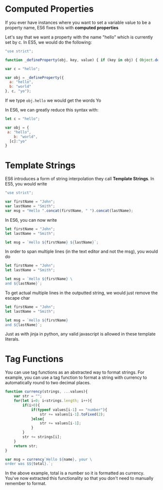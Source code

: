 # Computed Properties

If you ever have instances where you want to set a variable value to be a property name, ES6 fixes this with **computed properties**

Let's say that we want a property with the name "hello" which is currently set by c. In ES5, we would do the following:

```js
"use strict";

function _defineProperty(obj, key, value) { if (key in obj) { Object.defineProperty(obj, key, { value: value, enumerable: true, configurable: true, writable: true }); } else { obj[key] = value; } return obj; }

var c = "hello";

var obj = _defineProperty({
  a: "hello",
  b: "world"
}, c, "yo");
```

If we type `obj.hello` we would get the words Yo

In ES6, we can greatly reduce this syntax with:

```js
let c = "hello";

var obj = {
 a: "hello",
	b: "world",
  [c]:"yo"
}
```
# Template Strings

ES6 introduces a form of string interpolation they call **Template Strings**. In ES5, you would write 

```js
"use strict";

var firstName = "John";
var lastName = "Smith";
var msg = "Hello ".concat(firstName, " ").concat(lastName);
```

In ES6, you can now write

```js
let firstName = "John";
let lastName = "Smith";

let msg = `Hello ${firstName} ${lastName}`;
```

In order to span multiple lines (in the text editor and not the msg), you would do

```js
let firstName = "John";
let lastName = "Smith";

let msg = `Hello ${firstName} \
and ${lastName}`;
```

To get actual multiple lines in the outputted string, we would just remove the escape char

```js
let firstName = "John";
let lastName = "Smith";

let msg = `Hello ${firstName} 
and ${lastName}`;
```

Just as with jinja in python, any valid javascript is allowed in these template literals.

# Tag Functions

You can use tag functions as an abstracted way to format strings. For example, you can use a tag function to format a string with currency to automatically round to two decimal places.

```js
function currency(strings, ...values){
    var str = "";
    for(let i=0; i<strings.length; i++){
        if(i>0){
            if(typeof values[i-1] == "number"){
                str += values[i-1].toFixed(2);
            }else{
                str += values[i-1];
            }
        }
        str += strings[i];
    }
    return str;
}

var msg = currency`Hello ${name}, your \
order was $${total}.`;
````

In the above example, total is a number so it is formatted as currency. You've now extracted this functionality so that you don't need to manually remember to format.
